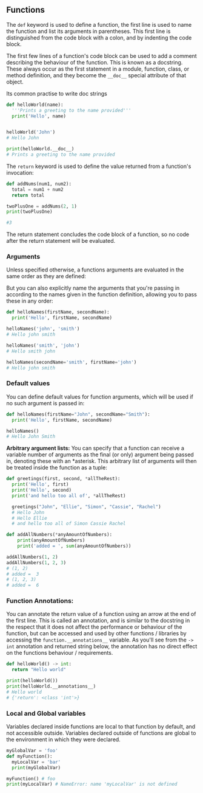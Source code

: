 ## Functions

The `def` keyword is used to define a function, the first line is used to name the function and list its arguments in parentheses. This first line is distinguished from the code block with a colon, and by indenting the code block.

The first few lines of a function's code block can be used to add a comment describing the behaviour of the function. This is known as a docstring. These always occur as the first statement in a module, function, class, or method definition, and they become the `__doc__` special attribute of that object.

Its common practise to write doc strings
```python
def helloWorld(name):
  '''Prints a greeting to the name provided'''
  print('Hello', name)


helloWorld('John')
# Hello John

print(helloWorld.__doc__)
# Prints a greeting to the name provided
```

The `return` keyword is used to define the value returned from a function's invocation:
```python
def addNums(num1, num2):
  total = num1 + num2
  return total

twoPlusOne = addNums(2, 1)
print(twoPlusOne)

#3
```
The return statement concludes the code block of a function, so no code after the return statement will be evaluated.


### Arguments
Unless specified otherwise, a functions arguments are evaluated in the same order as they are defined:

But you can also explicitly name the arguments that you're passing in according to the names given in the function definition, allowing you to pass these in any order:

```python
def helloNames(firstName, secondName):
  print('Hello', firstName, secondName)

helloNames('john', 'smith')
# Hello john smith

helloNames('smith', 'john')
# Hello smith john

helloNames(secondName='smith', firstName='john')
# Hello john smith
```
### Default values
You can define default values for function arguments, which will be used if no such argument is passed in:

```python
def helloNames(firstName="John", secondName="Smith"):
  print('Hello', firstName, secondName)

helloNames()
# Hello John Smith
```

**Arbitrary argument lists:**
You can specify that a function can receive a variable number of arguments as the final (or only) argument being passed in, denoting these with an *asterisk. This arbitrary list of arguments will then be treated inside the function as a tuple:

```python
def greetings(first, second, *allTheRest):
  print('Hello', first)
  print('Hello', second)
  print('and hello too all of', *allTheRest)

  greetings("John", "Ellie", "Simon", "Cassie", "Rachel")
  # Hello John
  # Hello Ellie
  # and hello too all of Simon Cassie Rachel
```
```python
def addAllNumbers(*anyAmountOfNumbers):
    print(anyAmountOfNumbers)
    print('added = ', sum(anyAmountOfNumbers))

addAllNumbers(1, 2)
addAllNumbers(1, 2, 3)
# (1, 2)
# added =  3
# (1, 2, 3)
# added =  6
```

### Function Annotations:

You can annotate the return value of a function using an arrow at the end of the first line. This is called an annotation, and is similar to the docstring in the respect that it does not affect the performance or behaviour of the function, but can be accessed and used by other functions / libraries by accessing the `function.__annotations__` variable. As you'll see from the `-> int` annotation and returned string below, the annotation has no direct effect on the functions behaviour / requirements.

```python
def helloWorld() -> int:
  return "Hello world"

print(helloWorld())
print(helloWorld.__annotations__)
# Hello world
# {'return': <class 'int'>}
```

### Local and Global variables

Variables declared inside functions are local to that function by default, and not accessible outside.
Variables declared outside of functions are global to the environment in which they were declared.

```python
myGlobalVar = 'foo'
def myFunction():
  myLocalVar = 'bar'
  print(myGlobalVar)

myFunction() # foo
print(myLocalVar) # NameError: name 'myLocalVar' is not defined

```
